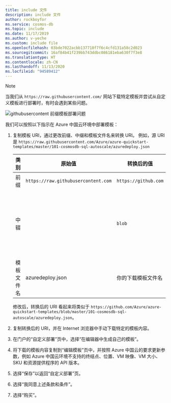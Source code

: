 ```yaml
---
title: include 文件
description: include 文件
author: rockboyfor
ms.service: cosmos-db
ms.topic: include
ms.date: 11/17/2019
ms.author: v-yeche
ms.custom: include file
ms.openlocfilehash: 03bde7022acbb137710f7f6c4cfd131a58c2d023
ms.sourcegitcommit: 16af84b41f239bb743ddbc086181eba630f7f3e8
ms.translationtype: HT
ms.contentlocale: zh-CN
ms.lasthandoff: 11/13/2020
ms.locfileid: "94589412"
---
```

> [!NOTE]
> 当我们从 `https://raw.githubusercontent.com/` 网站下载特定模板并尝试从自定义模板进行部署时，有时会遇到某些问题。
> 
> ![githubusercontent 前缀模板部署问题](./media/azure-raw-githubusercontent-azurechinacloud-environment-notice/githubusercontent_issue.png)
>
> 我们可以按照以下指示在 Azure 中国云环境中部署模板：
> 1. 复制模板 URI，通过更改前缀、中缀和模板文件名来转换 URI。
>     例如，源 URI 是 `https://raw.githubusercontent.com/Azure/azure-quickstart-templates/master/101-cosmosdb-sql-autoscale/azuredeploy.json`
>
>     | 类别 | 原始值 | 转换后的值 |  操作  |
>     |----------|----------------|-----------------|----------|
>     | 前缀   | `https://raw.githubusercontent.com`  |  `https://github.com`  | 更新 |
>     | 中辍    |                | `blob`          |  在 `master` 之前添加（Git 存储库的默认分支名称） |
>     | 模板文件名  |azuredeploy.json | 你的下载模板文件名 | update |
>
>     修改后，转换后的 URI 看起来将类似于 `https://github.com/Azure/azure-quickstart-templates/blob/master/101-cosmosdb-sql-autoscale/azuredeploy.json`。
>
> 2. 复制转换后的 URI，并在 Internet 浏览器中手动下载特定的模板内容。
> 3. 在门户的“自定义部署”页中，选择“在编辑器中生成自己的模板”。
> 4. 将下载的模板内容复制到“编辑模板”页中，并按照 Azure 中国云的要求更新参数，例如 Azure 中国云环境不支持的终结点、位置、VM 映像、VM 大小、SKU 和资源提供程序的 API 版本。
> 5. 选择“保存”以返回“自定义部署”页。
> 6. 选择“我同意上述条款和条件”。
> 7. 选择“购买”。
